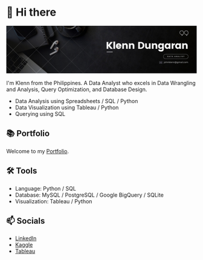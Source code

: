 # 👋 Hi there
![Header](Profile-Header.png)

I'm Klenn from the Philippines. A Data Analyst who excels in Data Wrangling and Analysis, Query Optimization, and Database Design.

* Data Analysis using Spreadsheets / SQL / Python
* Data Visualization using Tableau / Python
* Querying using SQL

## 📚 Portfolio

Welcome to my [Portfolio](Portfolio-Guide/README.md).

## 🛠️ Tools

* Language: Python / SQL
* Database: MySQL / PostgreSQL / Google BigQuery / SQLite
* Visualization: Tableau / Python

## 📫 Socials

* [LinkedIn](https://www.linkedin.com/in/klenn-dungaran/)
* [Kaggle](https://www.kaggle.com/klekzee)
* [Tableau](https://public.tableau.com/app/profile/john.klenn.andrew.dungaran/vizzes)
